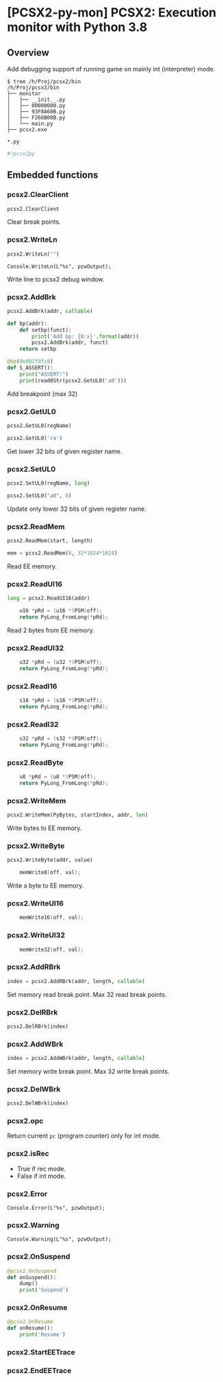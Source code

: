 # [PCSX2-py-mon] PCSX2: Execution monitor with Python 3.8

## Overview

Add debugging support of running game on mainly int (interpreter) mode.

```
$ tree /h/Proj/pcsx2/bin
/h/Proj/pcsx2/bin
├── monitor
│   ├── __init__.py
│   ├── 00000000.py
│   ├── 93F8A60B.py
│   ├── F266B00B.py
│   └── main.py
├── pcsx2.exe
```

`*.py`

```py
#!pcsx2py
```

## Embedded functions

### pcsx2.ClearClient

```py
pcsx2.ClearClient
```

Clear break points.

### pcsx2.WriteLn

```py
pcsx2.WriteLn("")
```

`Console.WriteLn(L"%s", pzwOutput);`

Write line to pcsx2 debug window.

### pcsx2.AddBrk

```py
pcsx2.AddBrk(addr, callable)
```

```py
def bp(addr):
	def setbp(funct):
		print('Add bp: {0:x}'.format(addr))
		pcsx2.AddBrk(addr, funct)
	return setbp

@bp(0x002fdfc8)
def S_ASSERT():
	print("ASSERT!")
	print(read0Str(pcsx2.GetUL0('a0')))
```

Add breakpoint (max 32)

### pcsx2.GetUL0

```py
pcsx2.GetUL0(regName)
```

```py
pcsx2.GetUL0('ra')
```

Get lower 32 bits of given register name.

### pcsx2.SetUL0

```py
pcsx2.SetUL0(regName, long)
```

```py
pcsx2.SetUL0("a0", 0)
```

Update only lower 32 bits of given register name.

### pcsx2.ReadMem

```py
pcsx2.ReadMem(start, length)
```

```py
mem = pcsx2.ReadMem(0, 32*1024*1024)
```

Read EE memory.

### pcsx2.ReadUI16

```py
long = pcsx2.ReadUI16(addr)
```

```cpp
    u16 *pRd = (u16 *)PSM(off);
    return PyLong_FromLong(*pRd);
```

Read 2 bytes from EE memory.

### pcsx2.ReadUI32

```cpp
    u32 *pRd = (u32 *)PSM(off);
    return PyLong_FromLong(*pRd);
```

### pcsx2.ReadI16

```cpp
    s16 *pRd = (s16 *)PSM(off);
    return PyLong_FromLong(*pRd);
```

### pcsx2.ReadI32

```cpp
    s32 *pRd = (s32 *)PSM(off);
    return PyLong_FromLong(*pRd);
```

### pcsx2.ReadByte

```cpp
    u8 *pRd = (u8 *)PSM(off);
    return PyLong_FromLong(*pRd);
```

### pcsx2.WriteMem

```py
pcsx2.WriteMem(PyBytes, startIndex, addr, len)
```

Write bytes to EE memory.

### pcsx2.WriteByte

```py
pcsx2.WriteByte(addr, value)
```

```cpp
    memWrite8(off, val);
```

Write a byte to EE memory.

### pcsx2.WriteUI16

```cpp
    memWrite16(off, val);
```

### pcsx2.WriteUI32

```cpp
    memWrite32(off, val);
```

### pcsx2.AddRBrk

```py
index = pcsx2.AddRBrk(addr, length, callable)
```

Set memory read break point. Max 32 read break points.

### pcsx2.DelRBrk

```py
pcsx2.DelRBrk(index)
```

### pcsx2.AddWBrk

```py
index = pcsx2.AddWBrk(addr, length, callable)
```

Set memory write break point. Max 32 write break points.

### pcsx2.DelWBrk

```py
pcsx2.DelWBrk(index)
```

### pcsx2.opc

Return current `pc` (program counter) only for int mode.

### pcsx2.isRec

- True if rec mode.
- False if int mode.

### pcsx2.Error

`Console.Error(L"%s", pzwOutput);`

### pcsx2.Warning

`Console.Warning(L"%s", pzwOutput);`

### pcsx2.OnSuspend

```py
@pcsx2.OnSuspend
def onSuspend():
	dump()
	print('Suspend')
```

### pcsx2.OnResume

```py
@pcsx2.OnResume
def onResume():
	print('Resume')
```

### pcsx2.StartEETrace

### pcsx2.EndEETrace
